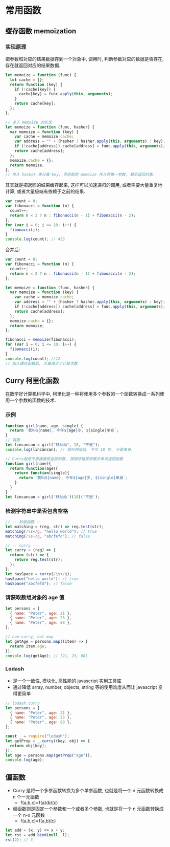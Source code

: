 # 常用函数

## 缓存函数 memoization

### 实现原理

把参数和对应的结果数据存到一个对象中, 调用时, 判断参数对应的数据是否存在, 存在就返回对应的结果数据.

```js
let memoize = function (func) {
  let cache = {};
  return function (key) {
    if (!cache[key]) {
      cache[key] = func.apply(this, arguments);
    }
    return cache[key];
  };
};
```

```js
// 关于 memoize 的实现
let memoize = function (func, hasher) {
  var memoize = function (key) {
    var cache = memoize.cache;
    var address = "" + (hasher ? hasher.apply(this, arguments) : key);
    if (!cache[address]) cache[address] = func.apply(this, arguments);
    return cache[address];
  };
  memoize.cache = {};
  return memoize;
};
// 传入 hasher 来计算 key, 否则就用 memoize 传入的第一参数, 最后返回对象.
```

其实就是把返回的结果缓存起来, 这样可以加速递归的调用, 或者需要大量重复地计算, 或者大量极端有依赖于之前的结果.

```js
var count = 0;
var fibonacci = function (n) {
  count++;
  return n < 2 ? n : fibonacci(n - 1) + fibonacci(n - 2);
};
for (var i = 0; i <= 10; i++) {
  fibonacci(i);
}
console.log(count); // 453
```

合并后:

```js
var count = 0;
var fibonacci = function (n) {
  count++;
  return n < 2 ? n : fibonacci(n - 1) + fibonacci(n - 2);
};

let memoize = function (func, hasher) {
  var memoize = function (key) {
    var cache = memoize.cache;
    var address = "" + (hasher ? hasher.apply(this, arguments) : key);
    if (!cache[address]) cache[address] = func.apply(this, arguments);
    return cache[address];
  };
  memoize.cache = {};
  return memoize;
};

fibonacci = memoize(fibonacci);
for (var i = 0; i <= 10; i++) {
  fibonacci(i);
}
console.log(count); //12
// 加入缓存函数后, 大量减少了计算次数
```

## Curry 柯里化函数

在数学好计算机科学中, 柯里化是一种将使用多个参数的一个函数转换成一系列使用一个参数的函数的技术.

### 示例

```js
function girl(name, age, single) {
  return `我叫${name}, 今年${age}岁, ${single}单身`;
}
// 调用
let lincancan = girl("林灿灿", 18, "不是");
console.log(lincancan); // 我叫林灿灿, 今年 18 岁, 不是单身.
```

```js
// Curry就是不直接接受全部参数, 按顺序接受参数并单词返回函数
function girl(name){
  return function(age){
    return function(single){
      return '我叫${name}, 今年${age}岁, ${single}单身`;
    }
  }
}
let lincancan = girl('林灿灿')(18)('不是');
```

### 检测字符串中是否包含空格

```js
// -- 封装函数 --
let matching = (reg, str) => reg.test(str);
matching(/\s+/g, "hello world"); // true
matching(/\s+/g, "abcfefd"); // false

// -- curry --
let curry = (reg) => {
  return (str) => {
    return reg.test(str);
  };
};
let hasSpace = curry(/\s+/g);
hasSpace("hello world"); // true
hasSpace("abcfefd"); // false
```

### 请获取数组对象的 age 值

```js
let persons = [
  { name: "Peter", age: 21 },
  { name: "Peter", age: 23 },
  { name: "Peter", age: 88 },
];

// non-curry, but map
let getAge = persons.map((item) => {
  return item.age;
});
console.log(getAge); // [21, 23, 88]
```

### Lodash

- 是一个一致性, 模块化, 高性能的 javascript 实用工具库
- 通过降低 array, number, objects, string 等的使用难度从而让 javascript 变得更简单

```js
// lodash.curry
let persons = [
  { name: "Peter", age: 21 },
  { name: "Peter", age: 23 },
  { name: "Peter", age: 88 },
];

const _ = require("lodash");
let getProp = _.curry((key, obj) => {
  return obj[key];
});
let age = persons.map(getProp("age"));
console.log(age);
```

## 偏函数

- Curry 是将一个多参函数转换为多个单参函数, 也就是将一个 n 元函数转换成 n 个一元函数
  - f(a,b,c)=f(a)(b)(c)
- 偏函数则是固定一个参数和一个或者多个参数, 也就是将一个 n 元函数转换成一个 n-x 元函数
  - f(a,b,c)=f(a,b)(c)

```js
let add = (x, y) => x + y;
let rst = add.bind(null, l);
rst(2); // 3
```
